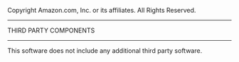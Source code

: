 Copyright Amazon.com, Inc. or its affiliates. All Rights Reserved.

**********************
THIRD PARTY COMPONENTS
**********************

This software does not include any additional third party software.

